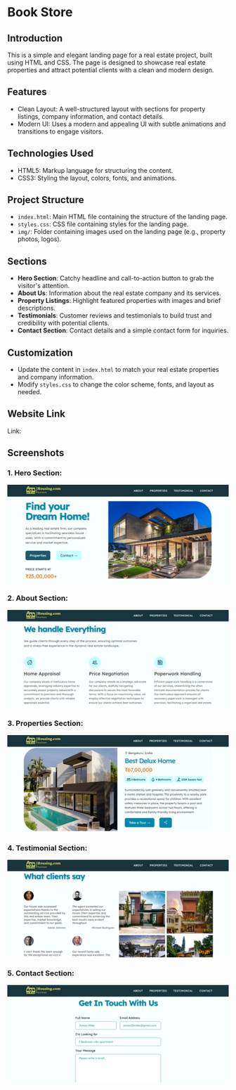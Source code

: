 # Book Store

## Introduction
This is a simple and elegant landing page for a real estate project, built using HTML and CSS. The page is designed to showcase real estate properties and attract potential clients with a clean and modern design.



## Features
* Clean Layout: A well-structured layout with sections for property listings, company information, and contact details.
* Modern UI: Uses a modern and appealing UI with subtle animations and transitions to engage visitors.

## Technologies Used
* HTML5: Markup language for structuring the content.
* CSS3: Styling the layout, colors, fonts, and animations.



## Project Structure
* `index.html`: Main HTML file containing the structure of the landing page.
* `styles.css`: CSS file containing styles for the landing page.
* `img/`: Folder containing images used on the landing page (e.g., property photos, logos).

## Sections
* **Hero Section**: Catchy headline and call-to-action button to grab the visitor's attention.
* **About Us**: Information about the real estate company and its services.
* **Property Listings**: Highlight featured properties with images and brief descriptions.
* **Testimonials**: Customer reviews and testimonials to build trust and credibility with potential clients.
* **Contact Section**: Contact details and a simple contact form for inquiries.

## Customization
* Update the content in `index.html` to match your real estate properties and company information.
* Modify `styles.css` to change the color scheme, fonts, and layout as needed.

## Website Link
Link: 

## Screenshots
### **1. Hero Section**: 
![alt text](./img/readme/hero.png)
### **2. About Section**:
![alt text](./img/readme/about.png)
### **3. Properties Section**:
![alt text](./img/readme/properties.png)
### **4. Testimonial Section**:
![alt text](./img/readme/testimonial.png)
### **5. Contact Section**:
![alt text](./img/readme/contact.png)
